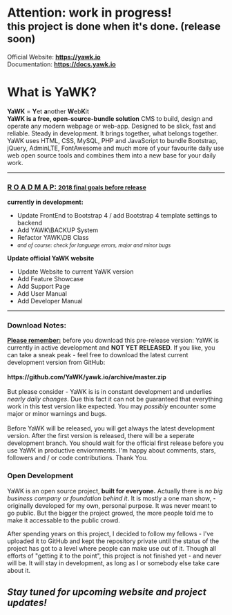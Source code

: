 <h1>Attention: work in progress! <br><small>this project is done when it's done. (release soon)</small></h1>

Official Website: <b>https://yawk.io</b><br>
Documentation: <b>https://docs.yawk.io</b>

<h1>What is YaWK?</h1>
<b>YaWK</b> = <b>Y</b>et <b>a</b>nother <b>W</b>eb<b>K</b>it<br> 
<b>YaWK is a free, open-source-bundle solution</b> CMS to build, design and operate any modern webpage or web-app. Designed to be slick, fast and reliable. Steady in development. It brings together, what belongs together. YaWK uses HTML, CSS, MySQL, PHP and JavaScript to bundle Bootstrap, jQuery, AdminLTE, FontAwesome and much more of your favourite daily use web open source tools and combines them into a new base for your daily work.
<hr>
<h3><u>R O A D M A P: <small>2018 final goals before release</small></u></h3>
<b>currently in development:</b>
<ul>
<li>Update FrontEnd to Bootstrap 4 / add Bootstrap 4 template settings to backend</li>
<li>Add YAWK\BACKUP System</li>
<li>Refactor YAWK\DB Class</li>
<li><i><small>and of course: check for language errors, major and minor bugs</small></i></li>
</ul>
<b>Update official YaWK website</b>
<ul>
<li>Update Website to current YaWK version</li>
<li>Add Feature Showcase</li>
<li>Add Support Page</li>
<li>Add User Manual</li>
<li>Add Developer Manual</li>
</ul>
<hr>
<h3>Download Notes:</h3>
<u><b>Please remember:</b></u> before you download this pre-release version: YaWK is currently in active development and <b>NOT YET RELEASED</b>.
If you like, you can take a sneak peak - feel free to download the latest current development version from GitHub: <br>
<br><b>https://github.com/YaWK/yawk.io/archive/master.zip</b>
<br><br>
But please consider - YaWK is is in constant development and underlies <i>nearly daily changes</i>. Due this fact it can not be guaranteed that everything work in this test version like expected. You may <i>possibly</i> encounter some major or minor warnings and bugs. 
<br><br>
Before YaWK will be released, you will get always the latest development version. After the first version is released, there will be a seperate development branch. You should wait for the official first release before you use YaWK in productive enviornments. I'm happy about comments, stars, followers and / or code contributions. Thank You.


<h3>Open Development</h3>
YaWK is an open source project, <b>built for everyone.</b> Actually there is <i>no big business company or foundation behind it</i>. It is mostly a one man show, - originally developed for my own, personal purpose. It was never meant to go public. But the bigger the project growed, the more people told me to make it accessable to the public crowd. 

After spending years on this project, I decided to follow my fellows - I've uploaded it to GitHub and kept the repository private until the status of the project has got to a level where people can make use out of it. Though all efforts of "getting it to the point", this project is not finished yet - and never will be. It will stay in development, as long as I or somebody else take care about it.

<h2><i>Stay tuned for upcoming website and project updates!</i></h2>
